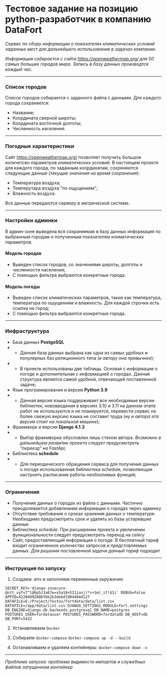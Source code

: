 # Тестовое задание на позицию python-разработчик в компанию DataFort

_Сервис по сбору информации о показателях климатических условий заданных мест для дальнейшего использования в задачах компании._

_Информация собирается с сайта https://openweathermap.org/ для 50 самых больших городов мира.
Запись в базу данных производтся каждый час._

----
### Список городов
Список городов собирается с заданного файла с данными.
Для каждого города сохраняется:
- Название;
- Координата сверной широты;
- Координата восточной долготы;
- Численность населения.
----
### Погодные характеристики
Сайт https://openweathermap.org/ позволяет получить большое количетсво параметров климатических условий.
В настоящем проекте для каждого города, по заданным координатам, сохряняются следующие данные (_текущие значения на время сохранения_):
- Температура воздуха;
- Темперутара воздуха "по ощущениям";
- Влажность воздуха.

Все данные передаются серверу в метрической системе. 

----
### Настройки админки
В админ-зоне выведена вся сохраняемая в базу данных информация по выбранным городам и полученным показателям климатических параметров.
#### Модель городов
- Выведен список городов, со значениями широты, долготы и численности населения;
- С помощью фильтра выбраются конкретные города.
#### Модель погоды
- Выведен список климатических параметров, такие как температура, температура по ошущениям и влажность. Для каждой строчки есть ссылка на город;
- С помощью фильтра выбраются конкретные города.
----

### Инфраструктура
- База данных **PostgeSQL**
- - Данная база данных выбрана как одна из самых удобных и популярных баз реляционного типа (_и автору она привычнее_);
- - В проекте использованы две таблицы. Основая с информацие о погоде и дополнительная с информацией о городах. Данная структура является самой удобной, отвечающей поставленной задаче;
- Язык програмирования и версия **Python 3.9**
- - Данная версия языка поддерживает все необходимые версии библиотек, нововведения в версиях 3.10 и 3.11 на данном этапе работ не используются и не планируется, перевести сервис на более свежую версию языка не составит труда (_ну и автора эта версия стоит на локальной машине_);
- Фраемворк и версия **Django 4.1.3**
- - Выбор фраемворка обусловлен лишь стеком автора. *Возможно в дальнейшем развитие проекта следует предусмотреть "переезд" на FastApi*;
- Библиотека **schedule**
- - Для периодического обращения сервиса для получения данных о погоде использованная библиотека schedule, позволяющая настроить расписание работы необхолимых функций;
----

### Ограничения

- Получение данных о городах из файла с данными. Частично преодолевается добавлением информации о городах через админку
- Отсутствие требования о сроках хранения данных о температуре. Необходимо предусмотреть срок и удалять из базы устаревшие данные
- Библиотека *schedule*. При расширении проекта и увеличении функциональности следует предусмотреть переход на *celery*
- Сайт, предоставляющий информация о погоде. В бесплатный тариф входит ограниченное количество запросов и предстовляемых данных. _Для решения поставленной задачи данный тариф подходит_
----

### Инструкция по запуску

1. Создаем .env и заполняем переменные окружения:

`SECRET_KEY='django-insecure-@ntt_vyfv7^l@kp5z3a67w=v5a18+521iasj)*s+1m)_if!$1i'
DEBUG=False
APPID=4220499200bfbb2b3debd7d04494d12f
DATAFILE=E:/Project/Testov/fortdata/data/list.csv
DATAFILE=/app/data/list.csv
DJANGO_SETTINGS_MODULE=fort.settings
DB_ENGINE=django.db.backends.postgresql
DB_NAME=postgres
POSTGRES_USER=fordatauser
POSTGRES_PASSWORD=fordatadb
DB_HOST=db
DB_PORT=5432`


2. Устанавливаем `Docker`


3. Собираем `docker-compose`
`docker-compose up -d --build`


4. Останавливаем и удаляем контейнеры:
`docker-compose down -v`

----
_Проблема запуска: проблема видимости импортов и служебных файлов запущенном контейнер_